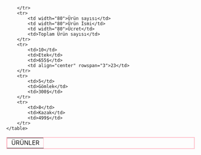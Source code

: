 <!DOCTYPE html>
<html>
<head>
 
</head>
<body>
    <table border=2  bordercolor="pink" >
        <tr>
            <td align="center" colspan="4" width="80">ÜRÜNLER</td>
            
        </tr>
        <tr>
            <td width="80">Ürün sayısı</td>
            <td width="80">Ürün İsmi</td>
            <td width="80">Ücret</td>
            <td>Toplam Ürün sayısı</td>
        </tr>
        <tr>
            <td>10</td>
            <td>Etek</td>
            <td>655$</td>
            <td align="center" rowspan="3">23</td>
        </tr>
        <tr>
            <td>5</td>
            <td>Gömlek</td>
            <td>300$</td>
        </tr>
        <tr>
            <td>8</td>
            <td>Kazak</td>
            <td>499$</td>
        </tr>
    </table>
 
</body>
</html>

